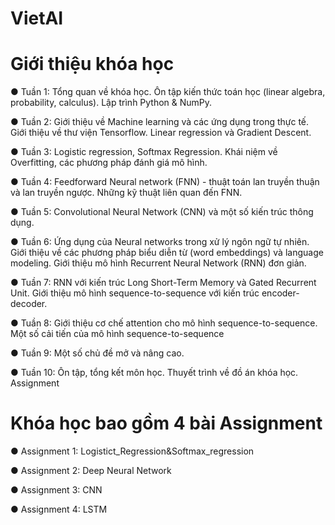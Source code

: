 # VietAI
# Giới thiệu khóa học

● Tuần 1: Tổng quan về khóa học. Ôn tập kiến thức toán học (linear algebra,
probability, calculus). Lập trình Python & NumPy.

● Tuần 2: Giới thiệu về Machine learning và các ứng dụng trong thực tế. Giới thiệu
về thư viện Tensorflow. Linear regression và Gradient Descent.

● Tuần 3: Logistic regression, Softmax Regression. Khái niệm về Overfitting, các
phương pháp đánh giá mô hình.

● Tuần 4: Feedforward Neural network (FNN) - thuật toán lan truyền thuận và lan
truyền ngược. Những kỹ thuật liên quan đến FNN.

● Tuần 5: Convolutional Neural Network (CNN) và một số kiến trúc thông dụng.

● Tuần 6: Ứng dụng của Neural networks trong xử lý ngôn ngữ tự nhiên. Giới thiệu
về các phương pháp biểu diễn từ (word embeddings) và language modeling. Giới
thiệu mô hình Recurrent Neural Network (RNN) đơn giản.

● Tuần 7: RNN với kiến trúc Long Short-Term Memory và Gated Recurrent Unit.
Giới thiệu mô hình sequence-to-sequence với kiến trúc encoder-decoder.

● Tuần 8: Giới thiệu cơ chế attention cho mô hình sequence-to-sequence. Một số
cải tiến của mô hình sequence-to-sequence

● Tuần 9: Một số chủ đề mở và nâng cao.

● Tuần 10: Ôn tập, tổng kết môn học. Thuyết trình về đồ án khóa học.
Assignment

# Khóa học bao gồm 4 bài Assignment

● Assignment 1: Logistict_Regression&Softmax_regression

● Assignment 2: Deep Neural Network

● Assignment 3: CNN

● Assignment 4: LSTM

